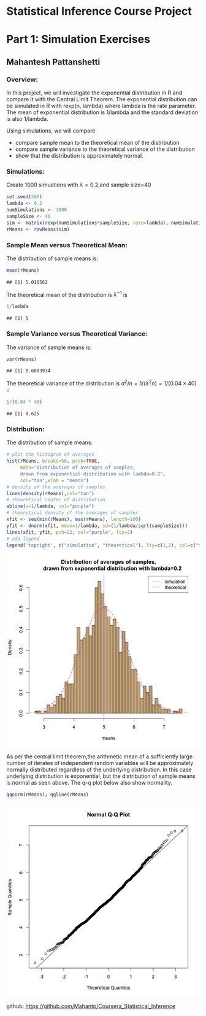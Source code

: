 Statistical Inference Course Project
========================================
Part 1: Simulation Exercises
========================================
Mahantesh Pattanshetti 
----------------------

### Overview:
In this project, we will investigate the exponential distribution in R and compare it with the Central Limit Theorem. The exponential distribution can be simulated in R with rexp(n, lambda) where lambda is the rate parameter. The mean of exponential distribution is 1/lambda and the standard deviation is also 1/lambda. 

Using simulations, we will compare 
- compare sample mean to the theoretical mean of the distribution
- compare sample variance to the theoretical variance of the distribution
- show that the distribution is approximately normal.

### Simulations:
Create 1000 simuations with $\lambda=0.2$,and sample size=40 


```r
set.seed(500)
lambda <- 0.2
numSimulations <- 1000
sampleSize <- 40
sim <- matrix(rexp(numSimulations*sampleSize, rate=lambda), numSimulations, sampleSize)
rMeans <- rowMeans(sim)
```
### Sample Mean versus Theoretical Mean: 

The distribution of sample means is: 

```r
mean(rMeans)
```

```
## [1] 5.010562
```

The theoretical mean of the distribution is $\lambda^{-1}$ is 

```r
1/lambda
```

```
## [1] 5
```

### Sample Variance versus Theoretical Variance: 

The variance of sample means is:

```r
var(rMeans)
```

```
## [1] 0.6003934
```
The theoretical variance of the distribution is $\sigma^2 / n = 1/(\lambda^2 n) = 1/(0.04 \times 40)$ =

```r
1/(0.04 * 40)
```

```
## [1] 0.625
```
### Distribution:

The distribution of sample means:


```r
# plot the histogram of averages
hist(rMeans, breaks=50, prob=TRUE,
     main="Distribution of averages of samples,
     drawn from exponential distribution with lambda=0.2",
     col="tan",xlab = "means")
# density of the averages of samples
lines(density(rMeans),col="tan")
# theoretical center of distribution
abline(v=1/lambda, col="purple")
# theoretical density of the averages of samples
xfit <- seq(min(rMeans), max(rMeans), length=100)
yfit <- dnorm(xfit, mean=1/lambda, sd=(1/lambda/sqrt(sampleSize)))
lines(xfit, yfit, pch=22, col="purple", lty=2)
# add legend
legend('topright', c("simulation", "theoretical"), lty=c(1,2), col=c("tan", "purple"))
```

![plot of chunk unnamed-chunk-6](figure/unnamed-chunk-6-1.png) 

As per the central limit theorem,the arithmetic mean of a sufficiently large number of iterates of independent random variables will be approximately normally distributed regardless of the underlying distribution. In this case underlying distribution is exponential, but the distribution of sample means is normal as seen above.  The q-q plot below also show normality. 


```r
qqnorm(rMeans); qqline(rMeans)
```

![plot of chunk unnamed-chunk-7](figure/unnamed-chunk-7-1.png) 


github: 
https://github.com/Mahantp/Coursera_Statistical_Inference
